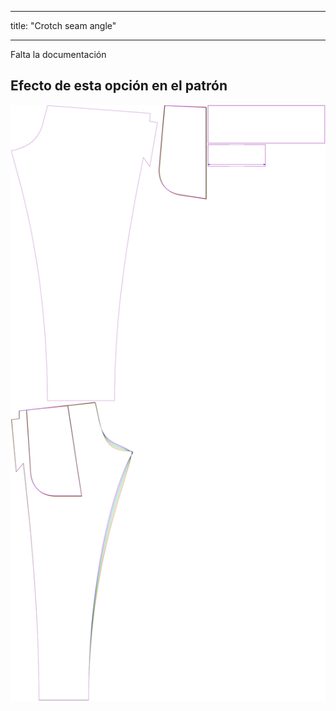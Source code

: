 - - -
title: "Crotch seam angle"
- - -


<Fixme>

Falta la documentación

</Fixme>

## Efecto de esta opción en el patrón

![Esta imagen muestra el efecto de esta opción superponiendo varias variantes que tienen un valor diferente para esta opción](paco_crotchseamcurveangle_sample.svg "Effect of this option on the pattern")
